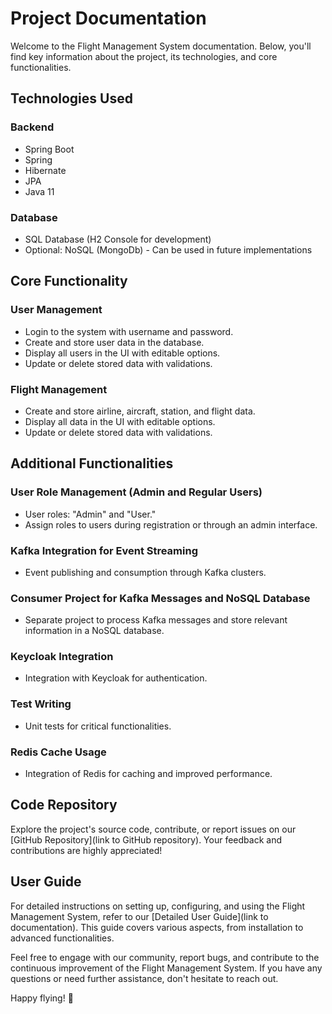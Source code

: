 # Project Documentation

Welcome to the Flight Management System documentation. Below, you'll find key information about the project, its technologies, and core functionalities.

## Technologies Used

### Backend
- Spring Boot
- Spring
- Hibernate
- JPA
- Java 11

### Database
- SQL Database (H2 Console for development)
- Optional: NoSQL (MongoDb) - Can be used in future implementations

## Core Functionality

### User Management
- Login to the system with username and password.
- Create and store user data in the database.
- Display all users in the UI with editable options.
- Update or delete stored data with validations.

### Flight Management
- Create and store airline, aircraft, station, and flight data.
- Display all data in the UI with editable options.
- Update or delete stored data with validations.

## Additional Functionalities

### User Role Management (Admin and Regular Users)
- User roles: "Admin" and "User."
- Assign roles to users during registration or through an admin interface.

### Kafka Integration for Event Streaming
- Event publishing and consumption through Kafka clusters.

### Consumer Project for Kafka Messages and NoSQL Database
- Separate project to process Kafka messages and store relevant information in a NoSQL database.

### Keycloak Integration
- Integration with Keycloak for authentication.

### Test Writing
- Unit tests for critical functionalities.

### Redis Cache Usage
- Integration of Redis for caching and improved performance.

## Code Repository

Explore the project's source code, contribute, or report issues on our [GitHub Repository](link to GitHub repository). Your feedback and contributions are highly appreciated!

## User Guide

For detailed instructions on setting up, configuring, and using the Flight Management System, refer to our [Detailed User Guide](link to documentation). This guide covers various aspects, from installation to advanced functionalities.

Feel free to engage with our community, report bugs, and contribute to the continuous improvement of the Flight Management System. If you have any questions or need further assistance, don't hesitate to reach out.

Happy flying! 🛫
